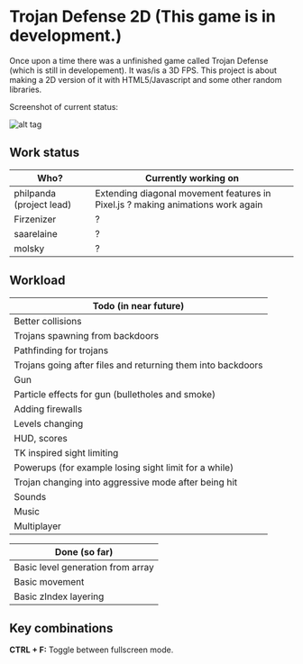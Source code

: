 # Trojan Defense 2D (This game is in development.)
Once upon a time there was a unfinished game called Trojan Defense (which is still in developement).
It was/is a 3D FPS. This project is about making a 2D version of it with HTML5/Javascript and some other random libraries.

Screenshot of current status:

![alt tag](https://github.com/PHILPANDA/pandatom/blob/master/trojan-defense-2D/screenshots/current.png?raw=true)

## Work status
| Who? | Currently working on  |
|---------|---------|
| philpanda (project lead) |  Extending diagonal movement features in Pixel.js ? making animations work again |
| Firzenizer | ? |
| saarelaine | ? |
| molsky | ? |

## Workload
| Todo (in near future) |
|---------|
| Better collisions |
| Trojans spawning from backdoors |
| Pathfinding for trojans |
| Trojans going after files and returning them into backdoors |
| Gun |
| Particle effects for gun (bulletholes and smoke) |
| Adding firewalls |
| Levels changing |
| HUD, scores |
| TK inspired sight limiting |
| Powerups (for example losing sight limit for a while) |
| Trojan changing into aggressive mode after being hit |
| Sounds |
| Music |
| Multiplayer |

| Done (so far) |
|---------|
| Basic level generation from array |
| Basic movement |
| Basic zIndex layering |


## Key combinations
**CTRL + F:** Toggle between fullscreen mode.
